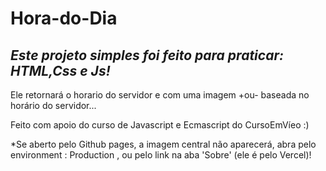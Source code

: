 # Hora-do-Dia

## *Este projeto simples foi feito para praticar: HTML,Css e Js!*

Ele retornará o horario do servidor e com uma imagem +ou- baseada no horário do servidor...

Feito com apoio do curso de Javascript e Ecmascript do CursoEmVíeo :)

*Se aberto pelo Github pages, a imagem central não aparecerá,
abra pelo environment : Production , ou pelo link na aba 'Sobre' (ele é pelo Vercel)!
